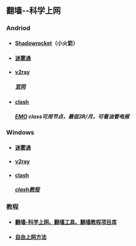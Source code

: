 ## 翻墙--科学上网

### Andriod

- #### [Shadowrocket](https://shadowrocket.v2cross.com/)（小火箭）
- #### [迷雾通](https://waa.ai/xiazaimiwutong)
- #### [v2ray](https://github.com/freefq/free)
  ##### [官网]( https://v2ray.com)
- #### [clash](https://www.v2rayfree.eu.org/post/clash-for-android-tutorial)
  ##### [EMO](https://yyds.emovpn.top/#/register?code=0tJ6pWYv) class可用节点，最低3R/月，可看油管电报
  
### Windows

- #### [迷雾通](https://waa.ai/xiazaimiwutong)
- #### [v2ray](https://github.com/freefq/free)
- #### [clash](https://www.v2rayfree.eu.org/post/clash-for-windows-tutorial)
  ##### [clash教程](https://jichangtuijian.com/clash%E6%95%99%E7%A8%8B.html)

### 教程

- #### [翻墙-科学上网、翻墙工具、翻墙教程项目库](https://github.com/bannedbook/fanqiang#readme)

- #### [自由上网方法](https://github.com/Alvin9999/new-pac/wiki)
